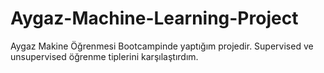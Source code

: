 # Aygaz-Machine-Learning-Project
Aygaz Makine Öğrenmesi Bootcampinde yaptığım projedir. Supervised ve unsupervised öğrenme tiplerini karşılaştırdım.
